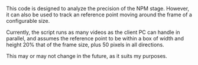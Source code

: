 This code is designed to analyze the precision of the NPM stage. However, it can also be used to track an reference point moving around the frame of a configurable size. 

Currently, the script runs as many videos as the client PC can handle in parallel, and assumes the reference point to be within a box of width and height 20% that of the frame size, plus 50 pixels in all directions. 

This may or may not change in the future, as it suits my purposes.
